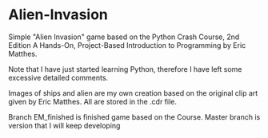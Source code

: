 # Alien-Invasion
Simple "Alien Invasion" game based on the Python Crash Course, 2nd Edition A Hands-On, Project-Based Introduction to Programming by Eric Matthes.

Note that I have just started learning Python, therefore I have left some excessive detailed comments.

Images of ships and alien are my own creation based on the original clip art given by Eric Matthes. All are stored in the .cdr file. 

Branch EM_finished is finished game based on the Course. Master branch is version that I will keep developing